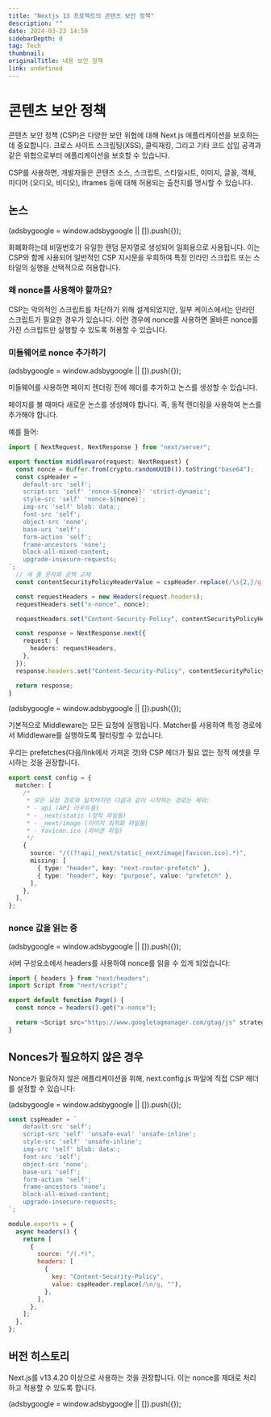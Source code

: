 ```yaml
---
title: "Nextjs 13 프로젝트의 콘텐츠 보안 정책"
description: ""
date: 2024-03-23 14:59
sidebarDepth: 0
tag: Tech
thumbnail:
originalTitle: 내용 보안 정책
link: undefined
---
```


# 콘텐츠 보안 정책

콘텐츠 보안 정책 (CSP)은 다양한 보안 위협에 대해 Next.js 애플리케이션을 보호하는 데 중요합니다. 크로스 사이트 스크립팅(XSS), 클릭재킹, 그리고 기타 코드 삽입 공격과 같은 위협으로부터 애플리케이션을 보호할 수 있습니다.

CSP를 사용하면, 개발자들은 콘텐츠 소스, 스크립트, 스타일시트, 이미지, 글꼴, 객체, 미디어 (오디오, 비디오), iframes 등에 대해 허용되는 출천지를 명시할 수 있습니다.

## 논스

<!-- ui-log 수평형 -->

<ins class="adsbygoogle"
      style="display:block"
      data-ad-client="ca-pub-4877378276818686"
      data-ad-slot="9743150776"
      data-ad-format="auto"
      data-full-width-responsive="true"></ins>
<component is="script">
(adsbygoogle = window.adsbygoogle || []).push({});
</component>

화폐화하는데 비밀번호가 유일한 랜덤 문자열로 생성되어 일회용으로 사용됩니다. 이는 CSP와 함께 사용되어 일반적인 CSP 지시문을 우회하여 특정 인라인 스크립트 또는 스타일의 실행을 선택적으로 허용합니다.

### 왜 nonce를 사용해야 할까요?

CSP는 악의적인 스크립트를 차단하기 위해 설계되었지만, 일부 케이스에서는 인라인 스크립트가 필요한 경우가 있습니다. 이런 경우에 nonce를 사용하면 올바른 nonce를 가진 스크립트만 실행할 수 있도록 허용할 수 있습니다.

### 미들웨어로 nonce 추가하기

<!-- ui-log 수평형 -->

<ins class="adsbygoogle"
      style="display:block"
      data-ad-client="ca-pub-4877378276818686"
      data-ad-slot="9743150776"
      data-ad-format="auto"
      data-full-width-responsive="true"></ins>
<component is="script">
(adsbygoogle = window.adsbygoogle || []).push({});
</component>

미들웨어를 사용하면 페이지 렌더링 전에 헤더를 추가하고 논스를 생성할 수 있습니다.

페이지를 볼 때마다 새로운 논스를 생성해야 합니다. 즉, 동적 렌더링을 사용하여 논스를 추가해야 합니다.

예를 들어:

```typescript
import { NextRequest, NextResponse } from "next/server";

export function middleware(request: NextRequest) {
  const nonce = Buffer.from(crypto.randomUUID()).toString("base64");
  const cspHeader = `
    default-src 'self';
    script-src 'self' 'nonce-${nonce}' 'strict-dynamic';
    style-src 'self' 'nonce-${nonce}';
    img-src 'self' blob: data:;
    font-src 'self';
    object-src 'none';
    base-uri 'self';
    form-action 'self';
    frame-ancestors 'none';
    block-all-mixed-content;
    upgrade-insecure-requests;
`;
  // 새 줄 문자와 공백 교체
  const contentSecurityPolicyHeaderValue = cspHeader.replace(/\s{2,}/g, " ").trim();

  const requestHeaders = new Headers(request.headers);
  requestHeaders.set("x-nonce", nonce);

  requestHeaders.set("Content-Security-Policy", contentSecurityPolicyHeaderValue);

  const response = NextResponse.next({
    request: {
      headers: requestHeaders,
    },
  });
  response.headers.set("Content-Security-Policy", contentSecurityPolicyHeaderValue);

  return response;
}
```

<!-- ui-log 수평형 -->

<ins class="adsbygoogle"
      style="display:block"
      data-ad-client="ca-pub-4877378276818686"
      data-ad-slot="9743150776"
      data-ad-format="auto"
      data-full-width-responsive="true"></ins>
<component is="script">
(adsbygoogle = window.adsbygoogle || []).push({});
</component>

기본적으로 Middleware는 모든 요청에 실행됩니다. Matcher를 사용하여 특정 경로에서 Middleware를 실행하도록 필터링할 수 있습니다.

우리는 prefetches(다음/link에서 가져온 것)와 CSP 헤더가 필요 없는 정적 에셋을 무시하는 것을 권장합니다.

```typescript
export const config = {
  matcher: [
    /*
     * 모든 요청 경로와 일치하지만 다음과 같이 시작하는 경로는 제외:
     * - api (API 라우트들)
     * - _next/static (정적 파일들)
     * - _next/image (이미지 최적화 파일들)
     * - favicon.ico (파비콘 파일)
     */
    {
      source: "/((?!api|_next/static|_next/image|favicon.ico).*)",
      missing: [
        { type: "header", key: "next-router-prefetch" },
        { type: "header", key: "purpose", value: "prefetch" },
      ],
    },
  ],
};
```

### nonce 값을 읽는 중

<!-- ui-log 수평형 -->

<ins class="adsbygoogle"
      style="display:block"
      data-ad-client="ca-pub-4877378276818686"
      data-ad-slot="9743150776"
      data-ad-format="auto"
      data-full-width-responsive="true"></ins>
<component is="script">
(adsbygoogle = window.adsbygoogle || []).push({});
</component>

서버 구성요소에서 headers를 사용하여 nonce를 읽을 수 있게 되었습니다:

```typescript
import { headers } from "next/headers";
import Script from "next/script";

export default function Page() {
  const nonce = headers().get("x-nonce");

  return <Script src="https://www.googletagmanager.com/gtag/js" strategy="afterInteractive" nonce={nonce} />;
}
```

## Nonces가 필요하지 않은 경우

Nonce가 필요하지 않은 애플리케이션을 위해, next.config.js 파일에 직접 CSP 헤더를 설정할 수 있습니다:

<!-- ui-log 수평형 -->

<ins class="adsbygoogle"
      style="display:block"
      data-ad-client="ca-pub-4877378276818686"
      data-ad-slot="9743150776"
      data-ad-format="auto"
      data-full-width-responsive="true"></ins>
<component is="script">
(adsbygoogle = window.adsbygoogle || []).push({});
</component>

```js
const cspHeader = `
    default-src 'self';
    script-src 'self' 'unsafe-eval' 'unsafe-inline';
    style-src 'self' 'unsafe-inline';
    img-src 'self' blob: data:;
    font-src 'self';
    object-src 'none';
    base-uri 'self';
    form-action 'self';
    frame-ancestors 'none';
    block-all-mixed-content;
    upgrade-insecure-requests;
`;

module.exports = {
  async headers() {
    return [
      {
        source: "/(.*)",
        headers: [
          {
            key: "Content-Security-Policy",
            value: cspHeader.replace(/\n/g, ""),
          },
        ],
      },
    ];
  },
};
```

## 버전 히스토리

Next.js를 v13.4.20 이상으로 사용하는 것을 권장합니다. 이는 nonce를 제대로 처리하고 적용할 수 있도록 합니다.

<!-- ui-log 수평형 -->

<ins class="adsbygoogle"
      style="display:block"
      data-ad-client="ca-pub-4877378276818686"
      data-ad-slot="9743150776"
      data-ad-format="auto"
      data-full-width-responsive="true"></ins>
<component is="script">
(adsbygoogle = window.adsbygoogle || []).push({});
</component>

